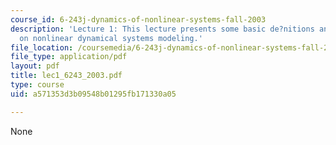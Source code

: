 ```yaml
---
course_id: 6-243j-dynamics-of-nonlinear-systems-fall-2003
description: 'Lecture 1: This lecture presents some basic de?nitions and simple examples
  on nonlinear dynamical systems modeling.'
file_location: /coursemedia/6-243j-dynamics-of-nonlinear-systems-fall-2003/a571353d3b09548b01295fb171330a05_lec1_6243_2003.pdf
file_type: application/pdf
layout: pdf
title: lec1_6243_2003.pdf
type: course
uid: a571353d3b09548b01295fb171330a05

---
```

None